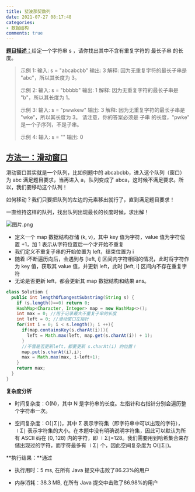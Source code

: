 ```yaml
---
title: 斐波那契数列
date: 2021-07-27 08:17:48
categories:
- 数据结构
comments: true
---
```


[**题目描述：**](https://leetcode-cn.com/problems/longest-substring-without-repeating-characters/)给定一个字符串 s ，请你找出其中不含有重复字符的 最长子串 的长度。

 <!-- more -->

> 示例 1:
> 输入: s = "abcabcbb"
> 输出: 3 
> 解释: 因为无重复字符的最长子串是 "abc"，所以其长度为 3。
> 
> 示例 2:
> 输入: s = "bbbbb"
> 输出: 1
> 解释: 因为无重复字符的最长子串是 "b"，所以其长度为 1。
> 
> 示例 3:
> 输入: s = "pwwkew"
> 输出: 3
> 解释: 因为无重复字符的最长子串是 "wke"，所以其长度为 3。
>      请注意，你的答案必须是 子串 的长度，"pwke" 是一个子序列，不是子串。
> 
> 示例 4:
> 输入: s = ""
> 输出: 0



## [方法一：滑动窗口](https://leetcode-cn.com/problems/longest-substring-without-repeating-characters/solution/hua-dong-chuang-kou-by-powcai/)

滑动窗口其实就是一个队列，比如例题中的 abcabcbb，进入这个队列（窗口）为 abc 满足题目要求，当再进入 a，队列变成了 abca，这时候不满足要求。所以，我们要移动这个队列！

如何移动？我们只要把队列的左边的元素移出就行了，直到满足题目要求！

一直维持这样的队列，找出队列出现最长的长度时候，求出解！

![图片.png](https://pic.leetcode-cn.com/8b7cac826e572c65f8b77e0f380eaa93ab665857a8e916bc4ea36b7765eafc55-%E5%9B%BE%E7%89%87.png)

- 定义一个 map 数据结构存储 (k, v)，其中 key 值为字符，value 值为字符位置 +1，加 1 表示从字符位置后一个才开始不重复
- 我们定义不重复子串的开始位置为 left，结束位置为 i
- 随着 i不断遍历向后，会遇到与 [left, i] 区间内字符相同的情况，此时将字符作为 key 值，获取其 value 值，并更新 left，此时 [left, i] 区间内不存在重复字符
- 无论是否更新 left，都会更新其 map 数据结构和结果 ans。

```java
class Solution {
  public int lengthOfLongestSubstring(String s) {
    if (s.length()==0) return 0;
    HashMap<Character, Integer> map = new HashMap<>();
    int max = 0; //用于记录最大不重复子串的长度
    int left = 0; //滑动窗口左指针
    for(int i = 0; i < s.length(); i ++){
      if(map.containsKey(s.charAt(i))){
        left = Math.max(left, map.get(s.charAt(i)) + 1);
      }
      //不管是否更新left，都要更新 s.charAt(i) 的位置！
      map.put(s.charAt(i),i);
      max = Math.max(max, i-left+1);
    }
    return max;
  }
}
```

**复杂度分析**

- 时间复杂度：O(N)，其中 N 是字符串的长度。左指针和右指针分别会遍历整个字符串一次。

- 空间复杂度：O(∣Σ∣)，其中 Σ 表示字符集（即字符串中可以出现的字符），∣Σ∣ 表示字符集的大小。在本题中没有明确说明字符集，因此可以默认为所有 ASCII 码在 [0, 128) 内的字符，即 ∣Σ∣=128。我们需要用到哈希集合来存储出现过的字符，而字符最多有 ∣Σ∣ 个，因此空间复杂度为 O(∣Σ∣)。

**执行结果：**通过

- 执行用时：5 ms, 在所有 Java 提交中击败了86.23%的用户

- 内存消耗：38.3 MB, 在所有 Java 提交中击败了86.98%的用户